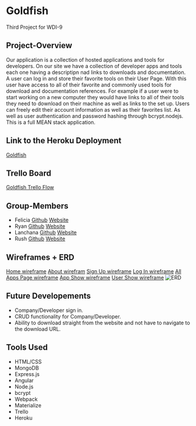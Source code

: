 # Goldfish
Third Project for WDI-9

## Project-Overview

Our application is a collection of hosted applications and tools for developers. On our site we have a collection of developer apps and tools each one having a descriptipn nad links to downloads and documentation. A user can log in and store their favorite tools on their User Page. With this user have access to all of their favorite and commonly used tools for download and documentation references. For example if a user were to start working on a new computer they would have links to all of their tools they need to download on their machine as well as links to the set up. Users can freely edit their account information as well as their favorites list. As well as user authentication and password hashing through bcrypt.nodejs. This is a full MEAN stack application.

## Link to the Heroku Deployment
[Goldfish](//)

## Trello Board
[Goldfish Trello Flow](https://trello.com/b/qyuPNOx6/goldfish)

## Group-Members
- Felicia
	[Github](https://github.com/neysa21)
	[Website](//)
- Ryan
	[Github](https://github.com/Ryan-Wilkinson)
	[Website](http://lazer-lizards-86830.bitballoon.com/)
- Lanchana
	[Github](https://github.com/lanchana)
	[Website](//)
- Rush
	[Github](https://github.com/RushMyers)
	[Website](http://rushdavidmyers.bitballoon.com/)

## Wireframes + ERD
  [Home wireframe](http://i.imgur.com/pZP4yTA.jpg)
  [About wirefram](http://i.imgur.com/NMbymDu.jpg)
  [Sign Up wireframe](http://i.imgur.com/6lYMYjk.jpg)
  [Log In wireframe](http://i.imgur.com/oSfBuUe.jpg)
  [All Apps Page wireframe](http://i.imgur.com/kWK3WT1.jpg)
  [App Show wireframe](http://i.imgur.com/hjLQkMb.jpg)
  [User Show wireframe](http://i.imgur.com/mdl0DQ3.jpg)
  ![ERD](http://i.imgur.com/dwnk5W8.jpg)
## Future Developements
- Company/Developer sign in.
- CRUD functionality for Company/Developer.
- Ability to download straight from the website and not have to navigate to the download URL.

## Tools Used
- HTML/CSS
- MongoDB
- Express.js
- Angular
- Node.js
- bcrypt
- Webpack
- Materialize
- Trello
- Heroku
